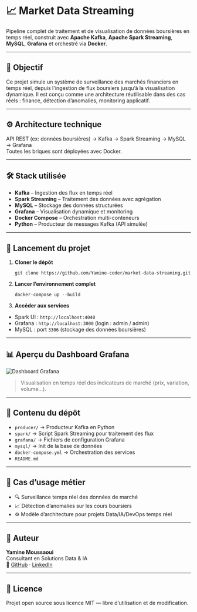 # 📈 Market Data Streaming

Pipeline complet de traitement et de visualisation de données boursières en temps réel, construit avec **Apache Kafka**, **Apache Spark Streaming**, **MySQL**, **Grafana** et orchestré via **Docker**.

---

## 🧠 Objectif

Ce projet simule un système de surveillance des marchés financiers en temps réel, depuis l'ingestion de flux boursiers jusqu’à la visualisation dynamique. Il est conçu comme une architecture réutilisable dans des cas réels : finance, détection d’anomalies, monitoring applicatif.

---

## ⚙️ Architecture technique

API REST (ex: données boursières) → Kafka → Spark Streaming → MySQL → Grafana  
Toutes les briques sont déployées avec Docker.

---

## 🛠️ Stack utilisée

- **Kafka** – Ingestion des flux en temps réel  
- **Spark Streaming** – Traitement des données avec agrégation  
- **MySQL** – Stockage des données structurées  
- **Grafana** – Visualisation dynamique et monitoring  
- **Docker Compose** – Orchestration multi-conteneurs  
- **Python** – Producteur de messages Kafka (API simulée)

---

## 🚀 Lancement du projet

1. **Cloner le dépôt**

   `git clone https://github.com/Yamine-coder/market-data-streaming.git`

2. **Lancer l’environnement complet**

   `docker-compose up --build`

3. **Accéder aux services**

- Spark UI : `http://localhost:4040`  
- Grafana : `http://localhost:3000` (login : admin / admin)  
- MySQL : port `3306` (stockage des données boursières)

---

## 📊 Aperçu du Dashboard Grafana

![Dashboard Grafana](./images/grafana-preview.png)

> Visualisation en temps réel des indicateurs de marché (prix, variation, volume...).

---

## 📂 Contenu du dépôt

- `producer/` → Producteur Kafka en Python
- `spark/` → Script Spark Streaming pour traitement des flux
- `grafana/` → Fichiers de configuration Grafana
- `mysql/` → Init de la base de données
- `docker-compose.yml` → Orchestration des services
- `README.md`

---

## 💼 Cas d’usage métier

- 🔍 Surveillance temps réel des données de marché
- 📈 Détection d’anomalies sur les cours boursiers
- ⚙️ Modèle d’architecture pour projets Data/IA/DevOps temps réel

---

## 👤 Auteur

**Yamine Moussaoui**  
Consultant en Solutions Data & IA  
🔗 [GitHub](https://github.com/Yamine-coder) · [LinkedIn](https://www.linkedin.com/in/yamine-moussaoui-672a25205/)

---

## 🪪 Licence

Projet open source sous licence MIT — libre d’utilisation et de modification.

